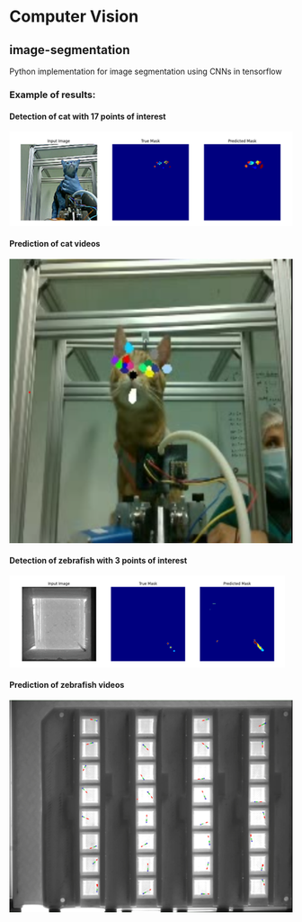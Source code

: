 # Computer Vision

## image-segmentation
Python implementation for image segmentation using CNNs in tensorflow

### Example of results:

#### Detection of cat with 17 points of interest
![Cat detection](/image-segmentation/images/detect_cat.png?raw=true)

#### Prediction of cat videos
![Cat prediction](/image-segmentation//images/predict_cat.png?raw=true)

#### Detection of zebrafish with 3 points of interest
![Zebrafish detection](/image-segmentation//images/detect_zebrafish.png?raw=true)

#### Prediction of zebrafish videos
![Zebrafish prediction](/image-segmentation//images/predict_zebrafish.png?raw=true)